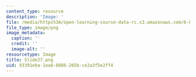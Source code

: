 ```yaml
---
content_type: resource
description: 'Image: '
file: /media/https%3A/open-learning-course-data-rc.s3.amazonaws.com/6-004-computation-structures-spring-2017/93391eba1ea88886265bce2a3f5e2ff4_Slide27.png
file_type: image/png
image_metadata:
  caption: ''
  credit: ''
  image-alt: ''
resourcetype: Image
title: Slide27.png
uid: 93391eba-1ea8-8886-265b-ce2a3f5e2ff4
---
```


